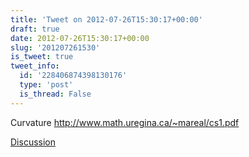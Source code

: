 ```yaml
---
title: 'Tweet on 2012-07-26T15:30:17+00:00'
draft: true
date: 2012-07-26T15:30:17+00:00
slug: '201207261530'
is_tweet: true
tweet_info:
  id: '228406874398130176'
  type: 'post'
  is_thread: False
---
```




Curvature <http://www.math.uregina.ca/~mareal/cs1.pdf>

[Discussion](https://x.com/sytelus/status/228406874398130176)
